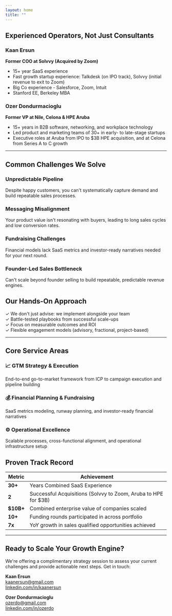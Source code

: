 ```yaml
---
layout: home
title: ""
---
```


## Experienced Operators, Not Just Consultants

### Kaan Ersun
**Former COO at Solvvy (Acquired by Zoom)**

- 15+ year SaaS experience
- Fast growth startup experience: Talkdesk (on IPO track), Solvvy (initial revenue to exit to Zoom)
- Big Co experience - Salesforce, Zoom, Intuit
- Stanford EE, Berkeley MBA

### Ozer Dondurmacioglu
**Former VP at Nile, Celona & HPE Aruba**

- 15+ years in B2B software, networking, and workplace technology
- Led product and marketing teams of 30+ in early- to late-stage startups
- Executive roles at Aruba from IPO to $3B HPE acquisition, and at Celona from Series A to C growth

---

## Common Challenges We Solve

### Unpredictable Pipeline
Despite happy customers, you can't systematically capture demand and build repeatable sales processes.

### Messaging Misalignment
Your product value isn't resonating with buyers, leading to long sales cycles and low conversion rates.

### Fundraising Challenges
Financial models lack SaaS metrics and investor-ready narratives needed for your next round.

### Founder-Led Sales Bottleneck
Can't scale beyond founder selling to build repeatable, predictable revenue engines.

## Our Hands-On Approach

✓ We don't just advise: we implement alongside your team  
✓ Battle-tested playbooks from successful scale-ups  
✓ Focus on measurable outcomes and ROI  
✓ Flexible engagement models (advisory, fractional, project-based)

---

## Core Service Areas

### 📈 GTM Strategy & Execution
End-to-end go-to-market framework from ICP to campaign execution and pipeline building

### 💰 Financial Planning & Fundraising
SaaS metrics modeling, runway planning, and investor-ready financial narratives

### ⚙️ Operational Excellence
Scalable processes, cross-functional alignment, and operational infrastructure setup

## Proven Track Record

| Metric | Achievement |
|--------|------------|
| **30+** | Years Combined SaaS Experience |
| **2** | Successful Acquisitions (Solvvy to Zoom, Aruba to HPE for $3B) |
| **$10B+** | Combined enterprise value of companies scaled |
| **10+** | Funding rounds participated in across portfolio |
| **7x** | YoY growth in sales qualified opportunities achieved |

---

## Ready to Scale Your Growth Engine?

We're offering a complimentary strategy session to assess your current challenges and provide actionable next steps. Get in touch: 

**Kaan Ersun**  
kaanersun@gmail.com  
[linkedin.com/in/kaanersun](https://www.linkedin.com/in/kaanersun)

**Ozer Dondurmacioglu**  
ozerdo@gmail.com  
[linkedin.com/in/ozerdo](https://www.linkedin.com/in/ozerdo)